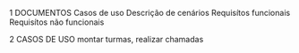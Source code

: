 1 DOCUMENTOS Casos de uso
Descrição de cenários
Requisítos funcionais
Requisítos não funcionais

2 CASOS DE USO montar turmas, realizar chamadas
